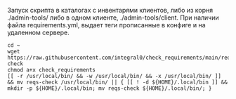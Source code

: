 Запуск скрипта в каталогах с инвентарями клиентов, либо из корня ./admin-tools/ либо в одном клиенте, ./admin-tools/client. При наличии файла requirements.yml, выдает теги прописанные в конфиге и на удаленном сервере.

```
cd ~
wget https://raw.githubusercontent.com/integral0/check_requirements/main/reqs-check
chmod a+x check_requirements
[[ -r /usr/local/bin/ && -w /usr/local/bin/ && -x /usr/local/bin/ ]] && mv reqs-check /usr/local/bin/ || { [[ ! -d ${HOME}/.local/bin ]] && mkdir -p ${HOME}/.local/bin; mv reqs-check ${HOME}/.local/bin/; }
